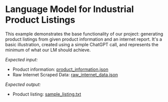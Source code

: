 # Language Model for Industrial Product Listings

This example demonstrates the base functionality of our project: generating product listings from given product information and an internet report. It's a basic illustration, created using a simple ChatGPT call, and represents the minimum of what our LM should achieve.

*Expected input:*
- Product information: [product_information.json](product_information.json)
- Raw Internet Scraped Data: [raw_internet_data.json](raw_internet_data.json)

*Expected output:*
- Product listing: [sample_listing.txt](sample_listing.txt)
